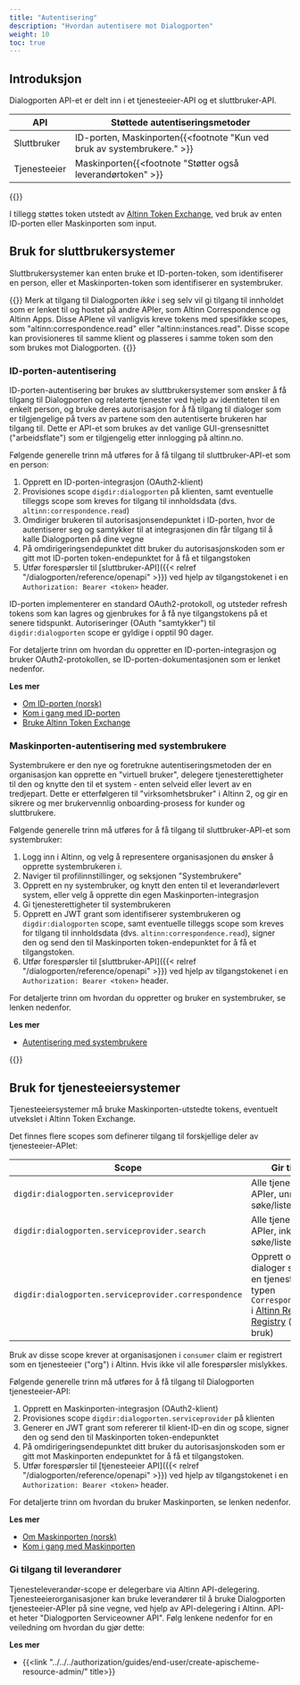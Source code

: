 ```yaml
---
title: "Autentisering"
description: "Hvordan autentisere mot Dialogporten"
weight: 10
toc: true
---
```


## Introduksjon

Dialogporten API-et er delt inn i et tjenesteeier-API og et sluttbruker-API.

| API          | Støttede autentiseringsmetoder                                          |
| ------------ | ----------------------------------------------------------------------- |
| Sluttbruker  | ID-porten, Maskinporten{{<footnote "Kun ved bruk av systembrukere." >}} |
| Tjenesteeier | Maskinporten{{<footnote "Støtter også leverandørtoken" >}}              |

{{<displayFootnotes>}}

I tillegg støttes token utstedt av [Altinn Token Exchange](../../../authorization/what-do-you-get/authentication/#bytt-et-jwt-fra-en-ekstern-tokenleverandør), ved bruk av enten ID-porten eller Maskinporten som input.

## Bruk for sluttbrukersystemer

Sluttbrukersystemer kan enten bruke et ID-porten-token, som identifiserer en person, eller et Maskinporten-token som identifiserer en systembruker.

{{<notice warning>}}
Merk at tilgang til Dialogporten _ikke_ i seg selv vil gi tilgang til innholdet som er lenket til og hostet på andre APIer, som Altinn Correspondence og Altinn Apps. Disse APIene vil vanligvis kreve tokens med spesifikke scopes, som "altinn:correspondence.read" eller "altinn:instances.read". Disse scope kan provisioneres til samme klient og plasseres i samme token som den som brukes mot Dialogporten.
{{</notice>}}

### ID-porten-autentisering

ID-porten-autentisering bør brukes av sluttbrukersystemer som ønsker å få tilgang til Dialogporten og relaterte tjenester ved hjelp av identiteten til en enkelt person, og bruke deres autorisasjon for å få tilgang til dialoger som er tilgjengelige på tvers av partene som den autentiserte brukeren har tilgang til. Dette er API-et som brukes av det vanlige GUI-grensesnittet ("arbeidsflate") som er tilgjengelig etter innlogging på altinn.no.

Følgende generelle trinn må utføres for å få tilgang til sluttbruker-API-et som en person:

1. Opprett en ID-porten-integrasjon (OAuth2-klient)
2. Provisiones scope `digdir:dialogporten` på klienten, samt eventuelle tilleggs scope som kreves for tilgang til innholdsdata (dvs. `altinn:correspondence.read`)
3. Omdiriger brukeren til autorisasjonsendepunktet i ID-porten, hvor de autentiserer seg og samtykker til at integrasjonen din får tilgang til å kalle Dialogporten på dine vegne
4. På omdirigeringsendepunktet ditt bruker du autorisasjonskoden som er gitt mot ID-porten token-endepunktet for å få et tilgangstoken
5. Utfør forespørsler til [sluttbruker-API]({{< relref "/dialogporten/reference/openapi" >}}) ved hjelp av tilgangstokenet i en `Authorization: Bearer <token>` header.

ID-porten implementerer en standard OAuth2-protokoll, og utsteder refresh tokens som kan lagres og gjenbrukes for å få nye tilgangstokens på et senere tidspunkt. Autoriseringer (OAuth "samtykker") til `digdir:dialogporten` scope er gyldige i opptil 90 dager.

For detaljerte trinn om hvordan du oppretter en ID-porten-integrasjon og bruker OAuth2-protokollen, se ID-porten-dokumentasjonen som er lenket nedenfor.

**Les mer**

- [Om ID-porten (norsk)](https://samarbeid.digdir.no/id-porten/id-porten/18)
- [Kom i gang med ID-porten](https://docs.digdir.no/docs/idporten/oidc/oidc_guide_english.html)
- [Bruke Altinn Token Exchange](../../../authorization/what-do-you-get/authentication/#bytt-et-jwt-fra-en-ekstern-tokenleverandør)

### Maskinporten-autentisering med systembrukere

Systembrukere er den nye og foretrukne autentiseringsmetoden der en organisasjon kan opprette en "virtuell bruker", delegere tjenesterettigheter til den og knytte den til et system - enten selveid eller levert av en tredjepart. Dette er etterfølgeren til "virksomhetsbruker" i Altinn 2, og gir en sikrere og mer brukervennlig onboarding-prosess for kunder og sluttbrukere.

Følgende generelle trinn må utføres for å få tilgang til sluttbruker-API-et som systembruker:

1. Logg inn i Altinn, og velg å representere organisasjonen du ønsker å opprette systembrukeren i.
2. Naviger til profilinnstillinger, og seksjonen "Systembrukere"
3. Opprett en ny systembruker, og knytt den enten til et leverandørlevert system, eller velg å opprette din egen Maskinporten-integrasjon
4. Gi tjenesterettigheter til systembrukeren
5. Opprett en JWT grant som identifiserer systembrukeren og `digdir:dialogporten` scope, samt eventuelle tilleggs scope som kreves for tilgang til innholdsdata (dvs. `altinn:correspondence.read`), signer den og send den til Maskinporten token-endepunktet for å få et tilgangstoken.
6. Utfør forespørsler til [sluttbruker-API]({{< relref "/dialogporten/reference/openapi" >}}) ved hjelp av tilgangstokenet i en `Authorization: Bearer <token>` header.

For detaljerte trinn om hvordan du oppretter og bruker en systembruker, se lenken nedenfor.

**Les mer**

- [Autentisering med systembrukere](../../../authorization/guides/system-vendor/system-user/)

{{<children />}}

## Bruk for tjenesteeiersystemer

Tjenesteeiersystemer må bruke Maskinporten-utstedte tokens, eventuelt utvekslet i Altinn Token Exchange.

Det finnes flere scopes som definerer tilgang til forskjellige deler av tjenesteeier-APIet:

| Scope                                                | Gir tilgang til                                                                                                                                                                                         |
| ---------------------------------------------------- | ------------------------------------------------------------------------------------------------------------------------------------------------------------------------------------------------------- |
| `digdir:dialogporten.serviceprovider`                | Alle tjenesteeier-APIer, unntatt søke/liste-API-et                                                                                                                                                      |
| `digdir:dialogporten.serviceprovider.search`         | Alle tjenesteeier-APIer, inkludert søke/liste-API-et                                                                                                                                                    |
| `digdir:dialogporten.serviceprovider.correspondence` | Opprett og oppdater dialoger som refererer en tjenesteressurs av typen `CorrespondenceService` i [Altinn Resource Registry](../../../authorization/what-do-you-get/resourceregistry/) (kun intern bruk) |

Bruk av disse scope krever at organisasjonen i `consumer` claim er registrert som en tjenesteeier ("org") i Altinn. Hvis ikke vil alle forespørsler mislykkes.

Følgende generelle trinn må utføres for å få tilgang til Dialogporten tjenesteeier-API:

1. Opprett en Maskinporten-integrasjon (OAuth2-klient)
2. Provisiones scope `digdir:dialogporten.serviceprovider` på klienten
3. Generer en JWT grant som refererer til klient-ID-en din og scope, signer den og send den til Maskinporten token-endepunktet
4. På omdirigeringsendepunktet ditt bruker du autorisasjonskoden som er gitt mot Maskinporten endepunktet for å få et tilgangstoken.
5. Utfør forespørsler til [tjenesteeier API]({{< relref "/dialogporten/reference/openapi" >}}) ved hjelp av tilgangstokenet i en `Authorization: Bearer <token>` header.

For detaljerte trinn om hvordan du bruker Maskinporten, se lenken nedenfor.

**Les mer**

- [Om Maskinporten (norsk)](https://samarbeid.digdir.no/maskinporten/maskinporten/25)
- [Kom i gang med Maskinporten](https://docs.digdir.no/docs/Maskinporten/maskinporten_summary)

### Gi tilgang til leverandører

Tjenesteleverandør-scope er delegerbare via Altinn API-delegering. Tjenesteeierorganisasjoner kan bruke leverandører til å bruke Dialogporten tjenesteeier-APIer på sine vegne, ved hjelp av API-delegering i Altinn. API-et heter "Dialogporten Serviceowner API". Følg lenkene nedenfor for en veiledning om hvordan du gjør dette:

**Les mer**

- {{<link "../../../authorization/guides/end-user/create-apischeme-resource-admin/" title>}}
